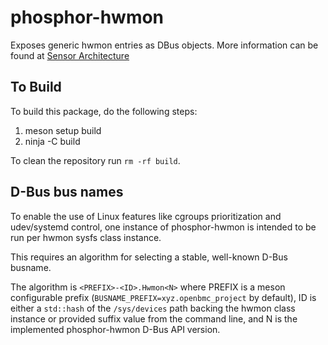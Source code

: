 # phosphor-hwmon

Exposes generic hwmon entries as DBus objects. More information can be found at
[Sensor Architecture](https://github.com/openbmc/docs/blob/master/architecture/sensor-architecture.md)

## To Build

To build this package, do the following steps:

1. meson setup build
2. ninja -C build

To clean the repository run `rm -rf build`.

## D-Bus bus names

To enable the use of Linux features like cgroups prioritization and udev/systemd
control, one instance of phosphor-hwmon is intended to be run per hwmon sysfs
class instance.

This requires an algorithm for selecting a stable, well-known D-Bus busname.

The algorithm is `<PREFIX>-<ID>.Hwmon<N>` where PREFIX is a meson configurable
prefix (`BUSNAME_PREFIX=xyz.openbmc_project` by default), ID is either a
`std::hash` of the `/sys/devices` path backing the hwmon class instance or
provided suffix value from the command line, and N is the implemented
phosphor-hwmon D-Bus API version.
